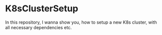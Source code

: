 # K8sClusterSetup
In this repository, I wanna show you, how to setup a new K8s cluster, with all necessary dependencies etc.
